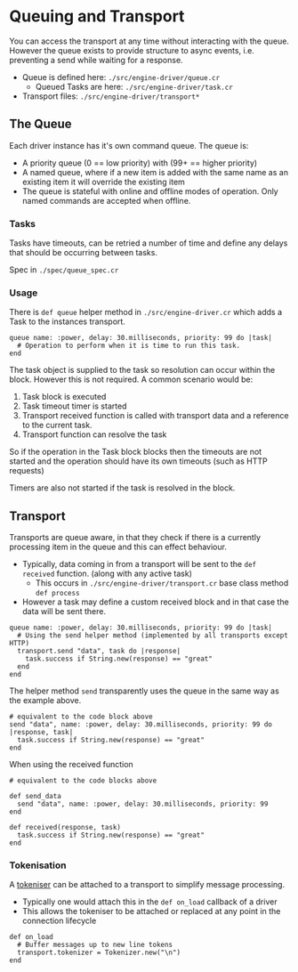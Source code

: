 # Queuing and Transport

You can access the transport at any time without interacting with the queue.
However the queue exists to provide structure to async events, i.e. preventing a send while waiting for a response.

* Queue is defined here: `./src/engine-driver/queue.cr`
  * Queued Tasks are here: `./src/engine-driver/task.cr`
* Transport files: `./src/engine-driver/transport*`


## The Queue

Each driver instance has it's own command queue. The queue is:

* A priority queue (0 == low priority) with (99+ == higher priority)
* A named queue, where if a new item is added with the same name as an existing item it will override the existing item
* The queue is stateful with online and offline modes of operation. Only named commands are accepted when offline.


### Tasks

Tasks have timeouts, can be retried a number of time and define any delays that should be occurring between tasks.

Spec in `./spec/queue_spec.cr`


### Usage

There is `def queue` helper method in `./src/engine-driver.cr` which adds a Task to the instances transport.

```crystal
queue name: :power, delay: 30.milliseconds, priority: 99 do |task|
  # Operation to perform when it is time to run this task.
end

```

The task object is supplied to the task so resolution can occur within the block. However this is not required.
A common scenario would be:

1. Task block is executed
2. Task timeout timer is started
3. Transport received function is called with transport data and a reference to the current task.
4. Transport function can resolve the task

So if the operation in the Task block blocks then the timeouts are not started and the operation should have its own timeouts (such as HTTP requests)

Timers are also not started if the task is resolved in the block.


## Transport

Transports are queue aware, in that they check if there is a currently processing item in the queue and this can effect behaviour.

* Typically, data coming in from a transport will be sent to the `def received` function. (along with any active task)
  * This occurs in `./src/engine-driver/transport.cr` base class method `def process`
* However a task may define a custom received block and in that case the data will be sent there.

```crystal
queue name: :power, delay: 30.milliseconds, priority: 99 do |task|
  # Using the send helper method (implemented by all transports except HTTP)
  transport.send "data", task do |response|
    task.success if String.new(response) == "great"
  end
end

```

The helper method `send` transparently uses the queue in the same way as the example above.

```crystal
# equivalent to the code block above
send "data", name: :power, delay: 30.milliseconds, priority: 99 do |response, task|
  task.success if String.new(response) == "great"
end
```

When using the received function

```crystal
# equivalent to the code blocks above

def send_data
  send "data", name: :power, delay: 30.milliseconds, priority: 99
end

def received(response, task)
  task.success if String.new(response) == "great"
end
```


### Tokenisation

A [tokeniser](https://github.com/spider-gazelle/tokenizer) can be attached to a transport to simplify message processing.

* Typically one would attach this in the `def on_load` callback of a driver
* This allows the tokeniser to be attached or replaced at any point in the connection lifecycle

```crystal
def on_load
  # Buffer messages up to new line tokens
  transport.tokenizer = Tokenizer.new("\n")
end

```
